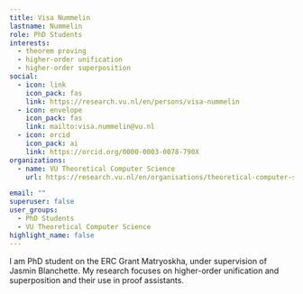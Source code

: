 ```yaml
---
title: Visa Nummelin
lastname: Nummelin
role: PhD Students
interests:
  - theorem proving
  - higher-order unification
  - higher-order superposition
social:
  - icon: link
    icon_pack: fas
    link: https://research.vu.nl/en/persons/visa-nummelin
  - icon: envelope
    icon_pack: fas
    link: mailto:visa.nummelin@vu.nl
  - icon: orcid
    icon_pack: ai
    link: https://orcid.org/0000-0003-0078-790X
organizations:
  - name: VU Theoretical Computer Science
    url: https://research.vu.nl/en/organisations/theoretical-computer-science-4/persons/

email: ""
superuser: false
user_groups:
  - PhD Students
  - VU Theoretical Computer Science
highlight_name: false
---
```


I am PhD student on the ERC Grant Matryoskha, under supervision of Jasmin Blanchette. My research focuses on higher-order unification and superposition and their use in proof assistants.
